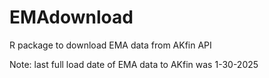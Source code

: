 # EMAdownload
R package to download EMA data from AKfin API

Note: last full load date of EMA data to AKfin was 1-30-2025
